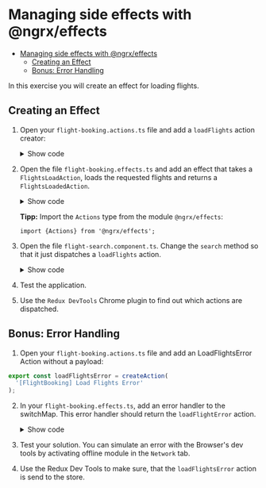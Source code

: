 # Managing side effects with @ngrx/effects

- [Managing side effects with @ngrx/effects](#managing-side-effects-with-ngrxeffects)
  - [Creating an Effect](#creating-an-effect)
  - [Bonus: Error Handling](#bonus-error-handling)

In this exercise you will create an effect for loading flights.

## Creating an Effect

1. Open your ``flight-booking.actions.ts`` file and add a ``loadFlights`` action creator:

    <details>
    <summary>Show code</summary>
    <p>

    ```TypeScript
    [...]

    export const loadFlights = createAction(
        '[FlightBooking] LoadFlights',
        props<{from: string, to: string, urgent: boolean}>()
    );
    ```

    </p>
    </details>


2. Open the file ``flight-booking.effects.ts`` and add an effect that takes a ``FlightsLoadAction``, loads the requested flights and returns a ``FlightsLoadedAction``.

    <details>
    <summary>Show code</summary>
    <p>

    ```TypeScript
    @Injectable()
    export class FlightBookingEffects {

        loadFlights$ = createEffect((): Observable<FlightBookingActions> => 
            this.actions$.pipe(
                ofType(loadFlights), 
                switchMap(a => this.flightService.find(a.from, a.to, a.urgent)),
                map(flights => flightsLoaded({ flights }))
            )
        );

        constructor(private actions$: Actions, private flightService: FlightService) {}
    }
    ```

    </p>
    </details>

    **Tipp:** Import the ``Actions`` type from the module ``@ngrx/effects``: 
    
    ``import {Actions} from '@ngrx/effects';``


3. Open the file ``flight-search.component.ts``. Change the ``search`` method so that it just dispatches a ``loadFlights`` action.

    <details>
    <summary>Show code</summary>
    <p>

    ```TypeScript
    search(): void {
      if (!this.from || !this.to) return;

      // New:
      this.store.dispatch(loadFlights({
          from: this.from, 
          to: this.to, 
          urgent: this.urgent
        }));
      
      // Old:
      /*
      this.flightService
          .find(this.from, this.to, this.urgent)
          .subscribe(
            flights => { 
              this.store.dispatch(new flightsLoaded({flights}));
            },
            error => {
              console.error('error', error);
            } 
          );
      */
    }

    ```

    </p>
    </details>

4. Test the application.

5. Use the ``Redux DevTools`` Chrome plugin to find out which actions are dispatched.

## Bonus: Error Handling

1. Open your ``flight-booking.actions.ts`` file and add an LoadFlightsError Action without a payload:

  ```typescript
  export const loadFlightsError = createAction(
    '[FlightBooking] Load Flights Error'
  );
  ```

2. In your ``flight-booking.effects.ts``, add an error handler to the switchMap. This error handler should return the ``loadFlightError`` action.

    <details>
    <summary>Show code</summary>
    <p>
    
    ```typescript
        loadFlightBookings$ = createEffect((): Observable<FlightBookingActions> => this.actions$.pipe(
            ofType(loadFlights),
            switchMap(a => this.flightService.find(a.from, a.to, a.urgent).pipe(
                map(flights => flightsLoaded({flights})),
                catchError(err => of(loadFlightsError()))
            )),
        ));
    ```
    
    </p>  
    </details>

3. Test your solution. You can simulate an error with the Browser's dev tools by activating offline module in the ``Network`` tab.
   
4. Use the Redux Dev Tools to make sure, that the ``loadFlightsError`` action is send to the store.
